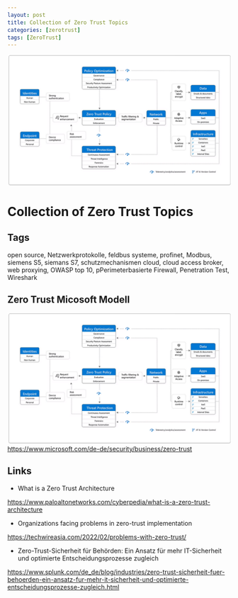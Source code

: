 ```yaml
---
layout: post
title: Collection of Zero Trust Topics
categories: [zerotrust]
tags: [ZeroTrust]
---
```

![](../pics/2022-09-14-zero-trust_image_1.png)

# Collection of Zero Trust Topics

## Tags 

open source, Netzwerkprotokolle, feldbus systeme, profinet, Modbus, siemens S5, siemans S7, schutzmechanismen cloud, cloud access broker, web proxying, OWASP top 10, pPerimeterbasierte Firewall, Penetration Test, Wireshark   


## Zero Trust Micosoft Modell 

![](../pics/2022-09-14-zero-trust_image_1.png)
<https://www.microsoft.com/de-de/security/business/zero-trust>

## Links 

- What is a Zero Trust Architecture
  
<https://www.paloaltonetworks.com/cyberpedia/what-is-a-zero-trust-architecture>



- Organizations facing problems in zero-trust implementation

<https://techwireasia.com/2022/02/problems-with-zero-trust/>

- Zero-Trust-Sicherheit für Behörden: Ein Ansatz für mehr IT-Sicherheit und optimierte Entscheidungsprozesse zugleich 

<https://www.splunk.com/de_de/blog/industries/zero-trust-sicherheit-fuer-behoerden-ein-ansatz-fur-mehr-it-sicherheit-und-optimierte-entscheidungsprozesse-zugleich.html>
